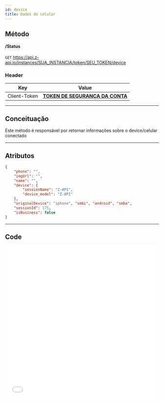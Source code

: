 ```yaml
---
id: device
title: Dados do celular
---
```


## Método

#### /Status

`GET` https://api.z-api.io/instances/SUA_INSTANCIA/token/SEU_TOKEN/device

### Header

|      Key       |            Value            |
| :------------: |     :-----------------:     |
|  Client-Token  | **[TOKEN DE SEGURANÇA DA CONTA](https://developer.z-api.io/security/client-token)** |

---

## Conceituação

Este método é responsável por retornar informações sobre o device/celular conectado

---

## Atributos

```json
{
    "phone": "",
    "imgUrl": "",
    "name": "",
    "device": {
        "sessionName": "Z-API",
        "device_model": "Z-API"
    },
    "originalDevice": "iphone", "smbi", "android", "smba", 
    "sessionId": 175,
    "isBusiness": false
}
```

---

## Code

<iframe src="//api.apiembed.com/?source=https://raw.githubusercontent.com/Z-API/z-api-docs/main/json-examples/device.json&targets=all" frameborder="0" scrolling="no" width="100%" height="500px" seamless></iframe>
